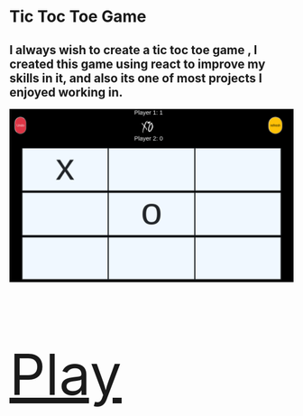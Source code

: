 # Tic Toc Toe Game

## I always wish to create a tic toc toe game , I created this game using react to improve my skills in it, and also its one of most projects I enjoyed working in.

![toc toc toe](imgs/tic-toc.png (tic toc))

<p style="font-size: 100px;" ><a style="text-align: center;" href="https://youssefsiam38.github.io/tic-toc-toe/" >Play<a></p>